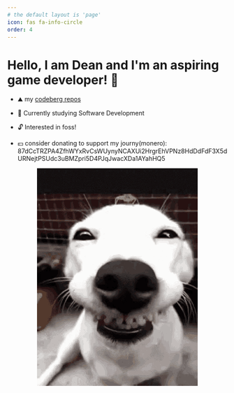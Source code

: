 ```yaml
---
# the default layout is 'page'
icon: fas fa-info-circle
order: 4
---
```


# Hello, I am Dean and I'm an aspiring game developer! 👋

- ⛰️ my [codeberg repos](https://codeberg.org/deanlemans)
- 🌱 Currently studying Software Development
- 🔓 Interested in foss!

- 💵 consider donating to support my journy(monero): 87dCcTRZPA4ZfhWYxRvCsWUynyNCAXUi2HrgrEhVPNz8HdDdFdF3X5dURNejtPSUdc3uBMZpri5D4PJqJwacXDa1AYahHQ5



<div id="header" align="center">
  <img src="myassets\smilingdog.gif"/>
</div>